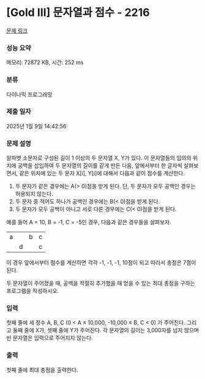 # [Gold III] 문자열과 점수 - 2216 

[문제 링크](https://www.acmicpc.net/problem/2216) 

### 성능 요약

메모리: 72872 KB, 시간: 252 ms

### 분류

다이나믹 프로그래밍

### 제출 일자

2025년 1월 9일 14:42:56

### 문제 설명

<p>알파벳 소문자로 구성된 길이 1 이상의 두 문자열 X, Y가 있다. 이 문자열들의 임의의 위치에 공백을 삽입하여 두 문자열의 길이를 같게 만든 다음, 앞에서부터 한 글자씩 살펴보면서, 같은 위치에 있는 두 문자 X[i], Y[i]에 대해서 다음과 같이 점수를 계산한다.</p>

<ol>
	<li>두 문자가 같은 경우에는 A(> 0)점을 받게 된다. 단, 두 문자가 모두 공백인 경우는 허용되지 않는다.</li>
	<li>두 문자 중 적어도 하나가 공백인 경우에는 B(< 0)점을 받게 된다.</li>
	<li>두 문자가 모두 공백이 아니고 서로 다른 경우에는 C(< 0)점을 받게 된다.</li>
</ol>

<p>예를 들어 A = 10, B = -1, C = -5인 경우, 다음과 같은 경우들을 살펴보자.</p>

<table class="table table-bordered" style="width:20%">
	<tbody>
		<tr>
			<td style="width:5%">a</td>
			<td style="width:5%"> </td>
			<td style="width:5%">b</td>
			<td style="width:5%">c</td>
		</tr>
		<tr>
			<td> </td>
			<td>d</td>
			<td> </td>
			<td>c</td>
		</tr>
	</tbody>
</table>

<p>이 경우 앞에서부터 점수를 계산하면 각각 -1, -1, -1, 10점이 되고 따라서 총점은 7점이 된다.</p>

<p>두 문자열이 주어졌을 때, 공백을 적절히 추가했을 때 얻을 수 있는 최대 총점을 구하는 프로그램을 작성하시오.</p>

### 입력 

 <p>첫째 줄에 세 정수 A, B, C (0 < A ≤ 10,000, -10,000 ≤ B, C < 0) 가 주어진다. 그리고 둘째 줄에 X가, 셋째 줄에 Y가 주어진다. 각 문자열의 길이는 3,000자를 넘지 않으며 빈 문자열은 입력으로 주어지지 않는다.</p>

### 출력 

 <p>첫째 줄에 최대 총점을 출력한다.</p>

